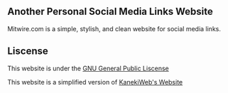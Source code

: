 **Another Personal Social Media Links Website**
----------------------------------------
Mitwire.com is a simple, stylish, and clean website for social media links.

**Liscense**
------------------------------------------
This website is under the [GNU General Public Liscense](https://www.gnu.org/licenses/gpl-3.0.en.html)

This website is a simplified version of [KanekiWeb's Website](https://github.com/KanekiWeb/kanekiweb.github.io)
